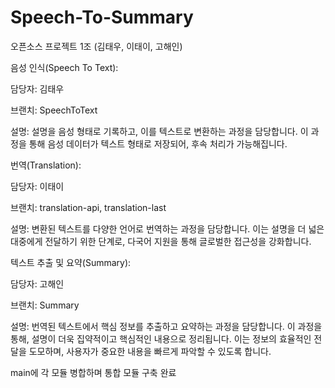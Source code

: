 # Speech-To-Summary

오픈소스 프로젝트
1조 (김태우, 이태이, 고해인)


음성 인식(Speech To Text):


담당자: 김태우

브랜치: SpeechToText

설명: 설명을 음성 형태로 기록하고, 이를 텍스트로 변환하는 과정을 담당합니다. 이 과정을 통해 음성 데이터가 텍스트 형태로 저장되어, 후속 처리가 가능해집니다.



번역(Translation):


담당자: 이태이

브랜치: translation-api, translation-last

설명: 변환된 텍스트를 다양한 언어로 번역하는 과정을 담당합니다. 이는 설명을 더 넓은 대중에게 전달하기 위한 단계로, 다국어 지원을 통해 글로벌한 접근성을 강화합니다.



텍스트 추출 및 요약(Summary):


담당자: 고해인

브랜치: Summary

설명: 번역된 텍스트에서 핵심 정보를 추출하고 요약하는 과정을 담당합니다. 이 과정을 통해, 설명이 더욱 집약적이고 핵심적인 내용으로 정리됩니다. 이는 정보의 효율적인 전달을 도모하며, 사용자가 중요한 내용을 빠르게 파악할 수 있도록 합니다.


main에 각 모듈 병합하며 통합 모듈 구축 완료
